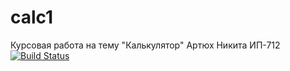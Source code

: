 # calc1
Курсовая работа на тему "Калькулятор" Артюх Никита ИП-712
[![Build Status](https://travis-ci.org/NikaRZJ/calc1.svg?branch=master)](https://travis-ci.org/NikaRZJ/calc1)
